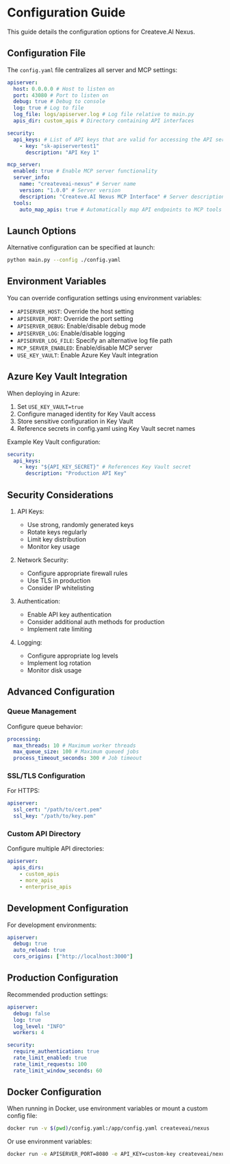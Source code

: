 # Configuration Guide

This guide details the configuration options for Createve.AI Nexus.

## Configuration File

The `config.yaml` file centralizes all server and MCP settings:

```yaml
apiserver:
  host: 0.0.0.0 # Host to listen on
  port: 43080 # Port to listen on
  debug: true # Debug to console
  log: true # Log to file
  log_file: logs/apiserver.log # Log file relative to main.py
  apis_dir: custom_apis # Directory containing API interfaces

security:
  api_keys: # List of API keys that are valid for accessing the API server
    - key: "sk-apiservertest1"
      description: "API Key 1"

mcp_server:
  enabled: true # Enable MCP server functionality
  server_info:
    name: "createveai-nexus" # Server name
    version: "1.0.0" # Server version
    description: "Createve.AI Nexus MCP Interface" # Server description
  tools:
    auto_map_apis: true # Automatically map API endpoints to MCP tools
```

## Launch Options

Alternative configuration can be specified at launch:

```bash
python main.py --config ./config.yaml
```

## Environment Variables

You can override configuration settings using environment variables:

- `APISERVER_HOST`: Override the host setting
- `APISERVER_PORT`: Override the port setting
- `APISERVER_DEBUG`: Enable/disable debug mode
- `APISERVER_LOG`: Enable/disable logging
- `APISERVER_LOG_FILE`: Specify an alternative log file path
- `MCP_SERVER_ENABLED`: Enable/disable MCP server
- `USE_KEY_VAULT`: Enable Azure Key Vault integration

## Azure Key Vault Integration

When deploying in Azure:

1. Set `USE_KEY_VAULT=true`
2. Configure managed identity for Key Vault access
3. Store sensitive configuration in Key Vault
4. Reference secrets in config.yaml using Key Vault secret names

Example Key Vault configuration:

```yaml
security:
  api_keys:
    - key: "${API_KEY_SECRET}" # References Key Vault secret
      description: "Production API Key"
```

## Security Considerations

1. API Keys:
   - Use strong, randomly generated keys
   - Rotate keys regularly
   - Limit key distribution
   - Monitor key usage

2. Network Security:
   - Configure appropriate firewall rules
   - Use TLS in production
   - Consider IP whitelisting

3. Authentication:
   - Enable API key authentication
   - Consider additional auth methods for production
   - Implement rate limiting

4. Logging:
   - Configure appropriate log levels
   - Implement log rotation
   - Monitor disk usage

## Advanced Configuration

### Queue Management

Configure queue behavior:

```yaml
processing:
  max_threads: 10 # Maximum worker threads
  max_queue_size: 100 # Maximum queued jobs
  process_timeout_seconds: 300 # Job timeout
```

### SSL/TLS Configuration

For HTTPS:

```yaml
apiserver:
  ssl_cert: "/path/to/cert.pem"
  ssl_key: "/path/to/key.pem"
```

### Custom API Directory

Configure multiple API directories:

```yaml
apiserver:
  apis_dirs:
    - custom_apis
    - more_apis
    - enterprise_apis
```

## Development Configuration

For development environments:

```yaml
apiserver:
  debug: true
  auto_reload: true
  cors_origins: ["http://localhost:3000"]
```

## Production Configuration

Recommended production settings:

```yaml
apiserver:
  debug: false
  log: true
  log_level: "INFO"
  workers: 4

security:
  require_authentication: true
  rate_limit_enabled: true
  rate_limit_requests: 100
  rate_limit_window_seconds: 60
```

## Docker Configuration

When running in Docker, use environment variables or mount a custom config file:

```bash
docker run -v $(pwd)/config.yaml:/app/config.yaml createveai/nexus
```

Or use environment variables:

```bash
docker run -e APISERVER_PORT=8080 -e API_KEY=custom-key createveai/nexus

